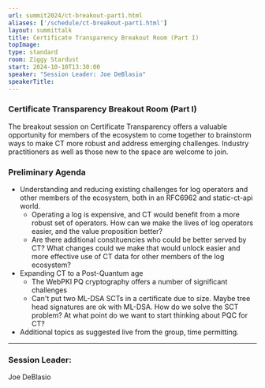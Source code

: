 ```yaml
---
url: summit2024/ct-breakout-part1.html
aliases: ['/schedule/ct-breakout-part1.html']
layout: summittalk
title: Certificate Transparency Breakout Room (Part I)
topImage:
type: standard
room: Ziggy Stardust
start: 2024-10-10T13:30:00
speaker: "Session Leader: Joe DeBlasio"
speakerTitle: 
---
```


<div class="font-google font-medium">

### Certificate Transparency Breakout Room (Part I)

The breakout session on Certificate Transparency offers a valuable opportunity for members of the ecosystem to come together to brainstorm ways to make CT more robust and address emerging challenges. Industry practitioners as well as those new to the space are welcome to join. 

### Preliminary Agenda

   * Understanding and reducing existing challenges for log operators and other members of the ecosystem, both in an RFC6962 and static-ct-api world.
      * Operating a log is expensive, and CT would benefit from a more robust set of operators. How can we make the lives of log operators easier, and the value proposition better?
      * Are there additional constituencies who could be better served by CT? What changes could we make that would unlock easier and more effective use of CT data for other members of the log ecosystem?
  * Expanding CT to a Post-Quantum age
      * The WebPKI PQ cryptography offers a number of significant challenges
      * Can't put two ML-DSA SCTs in a certificate due to size. Maybe tree head signatures are ok with ML-DSA. How do we solve the SCT problem? At what point do we want to start thinking about PQC for CT?
  * Additional topics as suggested live from the group, time permitting.

---

### Session Leader:

Joe DeBlasio

</div>
